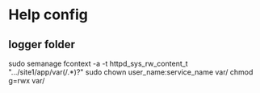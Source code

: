 # Help config

## logger folder

sudo semanage fcontext -a -t httpd_sys_rw_content_t ".../site1/app/var(/.*)?"
sudo chown user_name:service_name var/
chmod g=rwx var/
